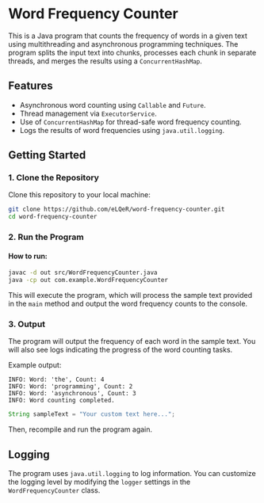# Word Frequency Counter

This is a Java program that counts the frequency of words in a given text using multithreading and asynchronous programming techniques. The program splits the input text into chunks, processes each chunk in separate threads, and merges the results using a `ConcurrentHashMap`.

## Features

- Asynchronous word counting using `Callable` and `Future`.
- Thread management via `ExecutorService`.
- Use of `ConcurrentHashMap` for thread-safe word frequency counting.
- Logs the results of word frequencies using `java.util.logging`.


## Getting Started

### 1. Clone the Repository

Clone this repository to your local machine:

```bash
git clone https://github.com/eLQeR/word-frequency-counter.git
cd word-frequency-counter
```

### 2. Run the Program

#### How to run:
```bash
javac -d out src/WordFrequencyCounter.java
java -cp out com.example.WordFrequencyCounter
```

This will execute the program, which will process the sample text provided in the `main` method and output the word frequency counts to the console.

### 3. Output

The program will output the frequency of each word in the sample text. You will also see logs indicating the progress of the word counting tasks.

Example output:

```
INFO: Word: 'the', Count: 4
INFO: Word: 'programming', Count: 2
INFO: Word: 'asynchronous', Count: 3
INFO: Word counting completed.
```


```java
String sampleText = "Your custom text here...";
```

Then, recompile and run the program again.

## Logging

The program uses `java.util.logging` to log information. You can customize the logging level by modifying the `logger` settings in the `WordFrequencyCounter` class.



